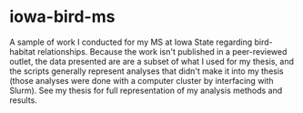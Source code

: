 # iowa-bird-ms
 A sample of work I conducted for my MS at Iowa State regarding bird-habitat relationships. Because the work isn't published in a peer-reviewed outlet, the data presented are are a subset of what I used for my thesis, and the scripts generally represent analyses that didn't make it into my thesis (those analyses were done with a computer cluster by interfacing with Slurm). See my thesis for full representation of my analysis methods and results.
